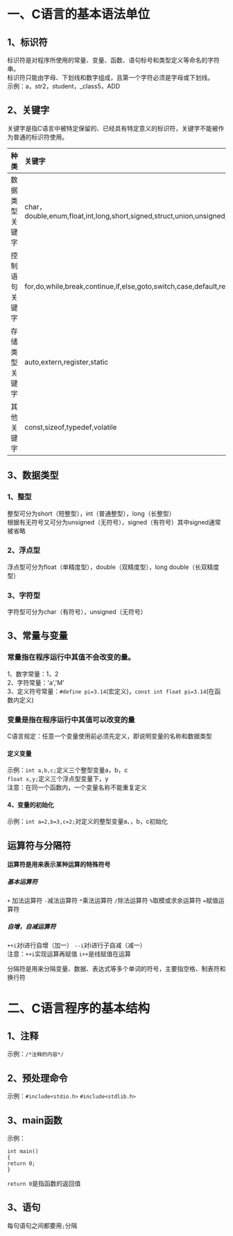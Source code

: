 # 一、C语言的基本语法单位
## 1、标识符
标识符是对程序所使用的常量、变量、函数、语句标号和类型定义等命名的字符串。    
标识符只能由字母、下划线和数字组成，且第一个字符必须是字母或下划线。    
示例：a，str2，student，_class5，ADD
## 2、关键字
关键字是指C语言中被特定保留的、已经具有特定意义的标识符，关键字不能被作为普通的标识符使用。

|种类|关键字|
|:--|:--|
|数据类型关键字|char，double,enum,float,int,long,short,signed,struct,union,unsigned,void|
|控制语句关键字|for,do,while,break,continue,if,else,goto,switch,case,default,return|
|存储类型关键字|auto,extern,register,static|
|其他关键字|const,sizeof,typedef,volatile|
## 3、数据类型
### 1、整型
整型可分为short（短整型），int（普通整型），long（长整型）   
根据有无符号又可分为unsigned（无符号），signed（有符号）其中signed通常被省略
### 2、浮点型
浮点型可分为float（单精度型），double（双精度型），long double（长双精度型）
### 3、字符型
字符型可分为char（有符号），unsigned（无符号）
## 3、常量与变量
### 常量指在程序运行中其值不会改变的量。   
1、数字常量：1，2   
2、字符常量：'a','M'  
3、定义符号常量：`#define pi=3.14`(宏定义)，`const int float pi=3.14`(在函数内定义)
### 变量是指在程序运行中其值可以改变的量   
C语言规定：任意一个变量使用前必须先定义，即说明变量的名称和数据类型
#### 定义变量
示例：`int a,b,c;`定义三个整型变量a，b，c     
`float x,y;`定义三个浮点型变量下，y   
注意：在同一个函数内，一个变量名称不能重复定义
#### 4、变量的初始化
示例：`int a=2,b=3,c=2;`对定义的整型变量a、，b，c初始化
## 运算符与分隔符
#### 运算符是用来表示某种运算的特殊符号  
##### 基本运算符
`+` 加法运算符  `-`减法运算符  `*`乘法运算符   `/`除法运算符   `%`取模或求余运算符    `=`赋值运算符
##### 自增，自减运算符
`++i`对i进行自增（加一）   `--i`对i进行子自减（减一）  
注意：`++i`实现运算再赋值   `i++`是线赋值在运算  

分隔符是用来分隔变量、数据、表达式等多个单词的符号，主要指空格、制表符和换行符
# 二、C语言程序的基本结构
## 1、注释
 示例：`/*注释的内容*/`
## 2、预处理命令
示例：`#include<stdio.h>`   `#include<stdlib.h>`
## 3、main函数
示例：
```
int main()
{
return 0;
}
```
`return 0`是指函数的返回值
## 3、语句
每句语句之间都要用`;`分隔

